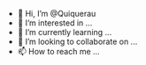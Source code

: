 - 👋 Hi, I’m @Quiquerau
- 👀 I’m interested in ...
- 🌱 I’m currently learning ...
- 💞️ I’m looking to collaborate on ...
- 📫 How to reach me ...

<!---
Quiquerau/Quiquerau is a ✨ special ✨ repository because its `README.md` (this file) appears on your GitHub profile.
You can click the Preview link to take a look at your changes.
--->
